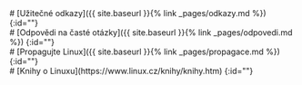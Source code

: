 <div markdown="1">
# [Užitečné odkazy]({{ site.baseurl }}{% link _pages/odkazy.md %})
{:id=""}
</div>

<div markdown="1">
# [Odpovědi na časté otázky]({{ site.baseurl }}{% link _pages/odpovedi.md %})
{:id=""}
</div>

<div markdown="1">
# [Propagujte Linux]({{ site.baseurl }}{% link _pages/propagace.md %})
{:id=""}
</div>

<div markdown="1">
# [Knihy o Linuxu](https://www.linux.cz/knihy/knihy.htm)
{:id=""}
</div>

